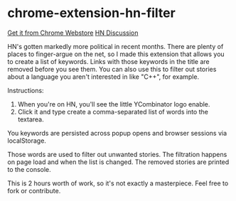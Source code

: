 # chrome-extension-hn-filter

[Get it from Chrome Webstore](https://chrome.google.com/webstore/detail/hn-keyword-filter/ooablmjjcdbdjhhjkaffpbjnanonjgnm?hl=en-US&gl=US)
[HN Discussion](https://news.ycombinator.com/item?id=13467611)

HN's gotten markedly more political in recent months. 
There are plenty of places to finger-argue on the net, 
so I made this extension that allows you to create a list of keywords.
Links with those keywords in the title are removed before you see them.
You can also use this to filter out stories about a language you aren't interested in like "C++",
 for example.

Instructions:

1. When you're on HN, you'll see the little YCombinator logo enable. 
2. Click it and type create a comma-separated list of words into the textarea. 

You keywords are persisted across popup opens and browser sessions via localStorage.

Those words are used to filter out unwanted stories. The filtration happens on page load and when the list is changed.
The removed stories are printed to the console.

This is 2 hours worth of work, so it's not exactly a masterpiece. Feel free to fork or contribute. 
